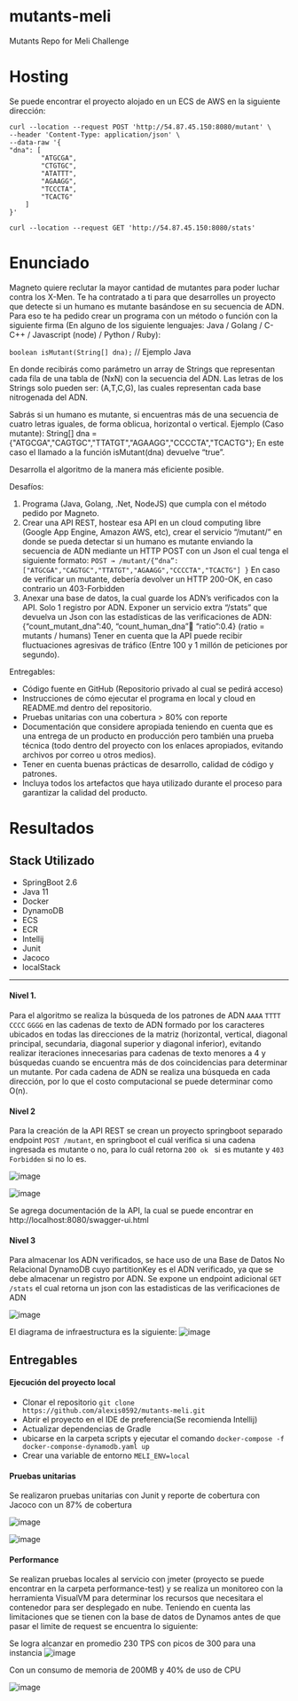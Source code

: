 # mutants-meli
Mutants Repo for Meli Challenge

# Hosting
Se puede encontrar el proyecto alojado en un ECS de AWS en la siguiente dirección:

```
curl --location --request POST 'http://54.87.45.150:8080/mutant' \
--header 'Content-Type: application/json' \
--data-raw '{
"dna": [
        "ATGCGA",
        "CTGTGC",
        "ATATTT",
        "AGAAGG",
        "TCCCTA",
        "TCACTG"
    ]
}'
```

```
curl --location --request GET 'http://54.87.45.150:8080/stats'
```

# Enunciado
Magneto quiere reclutar la mayor cantidad de mutantes para poder luchar
contra los X-Men.
Te ha contratado a ti para que desarrolles un proyecto que detecte si un
humano es mutante basándose en su secuencia de ADN.
Para eso te ha pedido crear un programa con un método o función con la siguiente firma (En
alguno de los siguiente lenguajes: Java / Golang / C-C++ / Javascript (node) / Python / Ruby):

`boolean isMutant(String[] dna);` // Ejemplo Java

En donde recibirás como parámetro un array de Strings que representan cada fila de una tabla de
(NxN) con la secuencia del ADN. Las letras de los Strings solo pueden ser: (A,T,C,G), las cuales
representan cada base nitrogenada del ADN.

Sabrás si un humano es mutante, si encuentras más de una secuencia de cuatro letras
iguales, de forma oblicua, horizontal o vertical.
Ejemplo (Caso mutante):
String[] dna = {"ATGCGA","CAGTGC","TTATGT","AGAAGG","CCCCTA","TCACTG"}; En
este caso el llamado a la función isMutant(dna) devuelve “true”.

Desarrolla el algoritmo de la manera más eficiente posible.

Desafíos:
1. Programa (Java, Golang, .Net, NodeJS) que cumpla con el método pedido por Magneto.
2. Crear una API REST, hostear esa API en un cloud computing libre (Google App Engine, Amazon
AWS, etc), crear el servicio “/mutant/” en donde se pueda detectar si un humano es mutante
enviando la secuencia de ADN mediante un HTTP POST con un Json el cual tenga el siguiente
formato:
`POST → /mutant/{“dna”:["ATGCGA","CAGTGC","TTATGT","AGAAGG","CCCCTA","TCACTG"] }`
En caso de verificar un mutante, debería devolver un HTTP 200-OK, en caso contrario un
403-Forbidden
3. Anexar una base de datos, la cual guarde los ADN’s verificados con la API. Solo 1 registro por ADN.
Exponer un servicio extra “/stats” que devuelva un Json con las estadísticas de las
verificaciones de ADN: {“count_mutant_dna”:40, “count_human_dna”:100: “ratio”:0.4}
(ratio = mutants / humans)
Tener en cuenta que la API puede recibir fluctuaciones agresivas de tráfico (Entre 100 y 1 millón
de peticiones por segundo).

Entregables:
- Código fuente en GitHub (Repositorio privado al cual se pedirá acceso)
- Instrucciones de cómo ejecutar el programa en local y cloud en README.md dentro del
repositorio.
- Pruebas unitarias con una cobertura > 80% con reporte
- Documentación que considere apropiada teniendo en cuenta que es una entrega de un
producto en producción pero también una prueba técnica (todo dentro del proyecto con los
enlaces apropiados, evitando archivos por correo u otros medios).
- Tener en cuenta buenas prácticas de desarrollo, calidad de código y patrones.
- Incluya todos los artefactos que haya utilizado durante el proceso para garantizar la calidad
del producto.

# Resultados
## Stack Utilizado
- SpringBoot 2.6
- Java 11
- Docker
- DynamoDB
- ECS
- ECR
- Intellij
- Junit
- Jacoco 
- localStack
----
#### Nivel 1.
Para el algoritmo se realiza la búsqueda de los patrones de ADN `AAAA` `TTTT` `CCCC` `GGGG` en las cadenas de texto de ADN formado
por los caracteres ubicados en todas las direcciones de la matriz (horizontal, vertical, diagonal principal, secundaria, diagonal superior y diagonal inferior),
evitando realizar iteraciones innecesarias para cadenas de texto menores a 4 y búsquedas cuando se encuentra más de dos coincidencias para determinar un mutante.
Por cada cadena de ADN se realiza una búsqueda en cada dirección, por lo que el costo computacional se puede determinar como O(n).


#### Nivel 2
Para la creación de la API REST se crean un proyecto springboot separado endpoint `POST /mutant`, en springboot el cuál verifica si una cadena ingresada es mutante o no, para lo cuál retorna `200 ok `
si es mutante y `403 Forbidden` si no lo es.

![image](https://user-images.githubusercontent.com/7538150/146302028-562f26ca-9a7a-44dc-93c9-21be8452dd11.png)

![image](https://user-images.githubusercontent.com/7538150/146302078-4a9600ed-633c-475e-8086-dff7fc88ff52.png)


Se agrega documentación de la API, la cual se puede encontrar en http://localhost:8080/swagger-ui.html

#### Nivel 3
Para almacenar los ADN verificados, se hace uso de una Base de Datos No Relacional DynamoDB cuyo partitionKey es el ADN verificado, ya que se debe almacenar un registro por ADN.
Se expone un endpoint adicional `GET /stats` el cual retorna un json con las estadisticas de las verificaciones de ADN

![image](https://user-images.githubusercontent.com/7538150/146302107-3b57ffdd-bba7-4dbe-a6b6-150cce46be5b.png)

El diagrama de infraestructura es la siguiente:
![image](https://user-images.githubusercontent.com/7538150/146302738-ce65fcf1-3db8-468a-aec9-42d3572bba33.png)


## Entregables
#### Ejecución del proyecto local
- Clonar el repositorio 
  `git clone https://github.com/alexis0592/mutants-meli.git`
- Abrir el proyecto en el IDE de preferencia(Se recomienda Intellij)
- Actualizar dependencias de Gradle
- ubicarse en la carpeta scripts y ejecutar el comando
 `docker-compose -f docker-componse-dynamodb.yaml up`
- Crear una variable de entorno `MELI_ENV=local` 

#### Pruebas unitarias
Se realizaron pruebas unitarias con Junit y reporte de cobertura con Jacoco con un 87% de cobertura

![image](https://user-images.githubusercontent.com/7538150/146304468-3cf966d3-48e4-41b9-932b-bc207e868a31.png)

![image](https://user-images.githubusercontent.com/7538150/146304431-98a3d271-a792-4f0a-ba13-b59e0ed93905.png)

#### Performance
Se realizan pruebas locales al servicio con jmeter (proyecto se puede encontrar en la carpeta performance-test) y se realiza un monitoreo con la herramienta VisualVM para determinar los recursos que necesitara el contenedor para ser desplegado en nube.
Teniendo en cuenta las limitaciones que se tienen con la base de datos de Dynamos antes de que pasar el limite de request se encuentra lo siguiente:

Se logra alcanzar en promedio 230 TPS con picos de 300 para una instancia
![image](https://user-images.githubusercontent.com/7538150/146306300-d529e389-e8c8-4592-8341-091eb698d496.png)

Con un consumo de memoria de 200MB y 40% de uso de CPU

![image](https://user-images.githubusercontent.com/7538150/146306380-d2bd7775-a10e-45bb-8068-eb25ec7213be.png)



